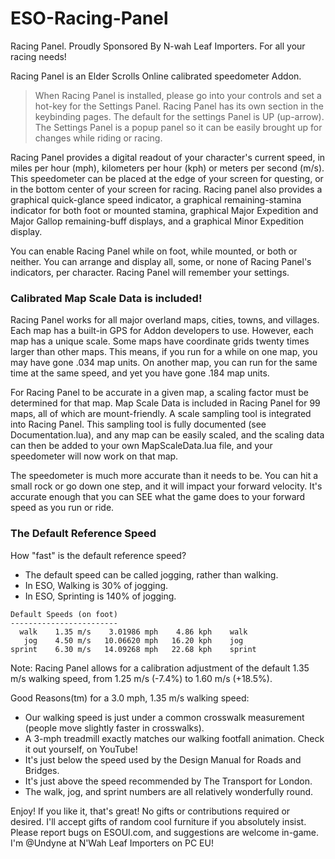 # ESO-Racing-Panel

Racing Panel. Proudly Sponsored By N-wah Leaf Importers. For all your racing needs!

Racing Panel is an Elder Scrolls Online calibrated speedometer Addon.

> When Racing Panel is installed, please go into your controls and set a hot-key for the Settings Panel. Racing Panel has its own section in the keybinding pages. The default for the settings Panel is UP (up-arrow). The Settings Panel is a popup panel so it can be easily brought up for changes while riding or racing.

Racing Panel provides a digital readout of your character's current speed, in miles per hour (mph), kilometers per hour (kph) or meters per second (m/s). This speedometer can be placed at the edge of your screen for questing, or in the bottom center of your screen for racing. Racing panel also provides a graphical quick-glance speed indicator, a graphical remaining-stamina indicator for both foot or mounted stamina, graphical Major Expedition and Major Gallop remaining-buff displays, and a graphical Minor Expedition display.

You can enable Racing Panel while on foot, while mounted, or both or neither. You can arrange and display all, some, or none of Racing Panel's indicators, per character. Racing Panel will remember your settings.

### Calibrated Map Scale Data is included!

Racing Panel works for all major overland maps, cities, towns, and villages. Each map has a built-in GPS for Addon developers to use. However, each map has a unique scale. Some maps have coordinate grids twenty times larger than other maps. This means, if you run for a while on one map, you may have gone .034 map units. On another map, you can run for the same time at the same speed, and yet you have gone .184 map units.

For Racing Panel to be accurate in a given map, a scaling factor must be determined for that map. Map Scale Data is included in Racing Panel for 99 maps, all of which are mount-friendly. A scale sampling tool is integrated into Racing Panel. This sampling tool is fully documented (see Documentation.lua), and any map can be easily scaled, and the scaling data can then be added to your own MapScaleData.lua file, and your speedometer will now work on that map.

The speedometer is much more accurate than it needs to be. You can hit a small rock or go down one step, and it will impact your forward velocity. It's accurate enough that you can SEE what the game does to your forward speed as you run or ride.

### The Default Reference Speed
    
How "fast" is the default reference speed?
* The default speed can be called jogging, rather than walking.
* In ESO, Walking is 30% of jogging.
* In ESO, Sprinting is 140% of jogging.

```
Default Speeds (on foot)
------------------------
  walk    1.35 m/s    3.01986 mph    4.86 kph    walk
   jog    4.50 m/s   10.06620 mph   16.20 kph    jog
sprint    6.30 m/s   14.09268 mph   22.68 kph    sprint
```

Note: Racing Panel allows for a calibration adjustment of the default 1.35 m/s walking speed, from 1.25 m/s (-7.4%) to 1.60 m/s (+18.5%).

Good Reasons(tm) for a 3.0 mph, 1.35 m/s walking speed:
  * Our walking speed is just under a common crosswalk measurement (people move slightly faster in crosswalks).
  * A 3-mph treadmill exactly matches our walking footfall animation. Check it out yourself, on YouTube!
  * It's just below the speed used by the Design Manual for Roads and Bridges.
  * It's just above the speed recommended by The Transport for London.
  * The walk, jog, and sprint numbers are all relatively wonderfully round.

Enjoy! If you like it, that's great! No gifts or contributions required or desired.
I'll accept gifts of random cool furniture if you absolutely insist.
Please report bugs on ESOUI.com, and suggestions are welcome in-game.
I'm @Undyne at N'Wah Leaf Importers on PC EU!
